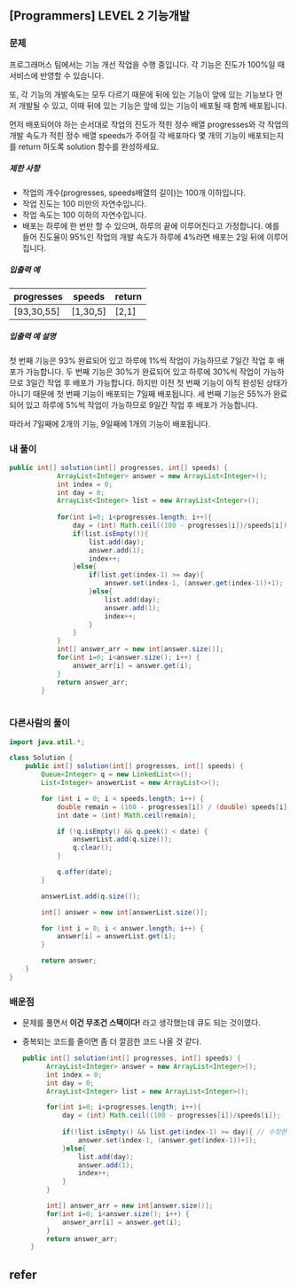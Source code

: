 ## [Programmers] LEVEL 2 기능개발

### 문제

프로그래머스 팀에서는 기능 개선 작업을 수행 중입니다. 각 기능은 진도가 100%일 때 서비스에 반영할 수 있습니다.

또, 각 기능의 개발속도는 모두 다르기 때문에 뒤에 있는 기능이 앞에 있는 기능보다 먼저 개발될 수 있고, 이때 뒤에 있는 기능은 앞에 있는 기능이 배포될 때 함께 배포됩니다.

먼저 배포되어야 하는 순서대로 작업의 진도가 적힌 정수 배열 progresses와 각 작업의 개발 속도가 적힌 정수 배열 speeds가 주어질 각 배포마다 몇 개의 기능이 배포되는지를 return 하도록 solution 함수를 완성하세요.

##### 제한 사항

- 작업의 개수(progresses, speeds배열의 길이)는 100개 이하입니다.
- 작업 진도는 100 미만의 자연수입니다.
- 작업 속도는 100 이하의 자연수입니다.
- 배포는 하루에 한 번만 할 수 있으며, 하루의 끝에 이루어진다고 가정합니다. 예를 들어 진도율이 95%인 작업의 개발 속도가 하루에 4%라면 배포는 2일 뒤에 이루어집니다.

##### 입출력 예

| progresses | speeds   | return |
| ---------- | -------- | ------ |
| [93,30,55] | [1,30,5] | [2,1]  |

##### 입출력 예 설명

첫 번째 기능은 93% 완료되어 있고 하루에 1%씩 작업이 가능하므로 7일간 작업 후 배포가 가능합니다.
두 번째 기능은 30%가 완료되어 있고 하루에 30%씩 작업이 가능하므로 3일간 작업 후 배포가 가능합니다. 하지만 이전 첫 번째 기능이 아직 완성된 상태가 아니기 때문에 첫 번째 기능이 배포되는 7일째 배포됩니다.
세 번째 기능은 55%가 완료되어 있고 하루에 5%씩 작업이 가능하므로 9일간 작업 후 배포가 가능합니다.

따라서 7일째에 2개의 기능, 9일째에 1개의 기능이 배포됩니다.

### 내 풀이

```java
public int[] solution(int[] progresses, int[] speeds) {
	        ArrayList<Integer> answer = new ArrayList<Integer>();
	        int index = 0;
	        int day = 0;
	        ArrayList<Integer> list = new ArrayList<Integer>();
	        
	        for(int i=0; i<progresses.length; i++){
	            day = (int) Math.ceil((100 - progresses[i])/speeds[i]);
	            if(list.isEmpty()){
	                list.add(day);
	                answer.add(1); 
	                index++;
	            }else{
	                if(list.get(index-1) >= day){
	                    answer.set(index-1, (answer.get(index-1))+1);
	                }else{
	                    list.add(day);
	                    answer.add(1); 
	                    index++;
	                }
	            }
	        }
	        int[] answer_arr = new int[answer.size()];
	        for(int i=0; i<answer.size(); i++) {
	        	answer_arr[i] = answer.get(i);
	        }
	        return answer_arr;
	    }
	 
```

### 다른사람의 풀이

```java
import java.util.*;

class Solution {
    public int[] solution(int[] progresses, int[] speeds) {
        Queue<Integer> q = new LinkedList<>();
        List<Integer> answerList = new ArrayList<>();

        for (int i = 0; i < speeds.length; i++) {
            double remain = (100 - progresses[i]) / (double) speeds[i];
            int date = (int) Math.ceil(remain);

            if (!q.isEmpty() && q.peek() < date) {
                answerList.add(q.size());
                q.clear();
            }

            q.offer(date);
        }

        answerList.add(q.size());

        int[] answer = new int[answerList.size()];

        for (int i = 0; i < answer.length; i++) {
            answer[i] = answerList.get(i);
        }

        return answer;
    }
}
```

### 배운점

- 문제를 풀면서 <b>이건 무조건 스택이다!</b> 라고 생각했는데 큐도 되는 것이였다. 

- 중복되는 코드를 줄이면 좀 더 깔끔한 코드 나올 것 같다.

  ```java
  public int[] solution(int[] progresses, int[] speeds) {
  		ArrayList<Integer> answer = new ArrayList<Integer>();
  		int index = 0;
  		int day = 0;
  		ArrayList<Integer> list = new ArrayList<Integer>();
  
  		for(int i=0; i<progresses.length; i++){
  			day = (int) Math.ceil((100 - progresses[i])/speeds[i]);
              
  			if(!list.isEmpty() && list.get(index-1) >= day){ // 수정한 코드 
  				answer.set(index-1, (answer.get(index-1))+1);
  			}else{
  				list.add(day);
  				answer.add(1); 
  				index++;
  			}
  		}
  
  		int[] answer_arr = new int[answer.size()];
  		for(int i=0; i<answer.size(); i++) {
  			answer_arr[i] = answer.get(i);
  		}
  		return answer_arr;
  	}
  ```

  

## refer



